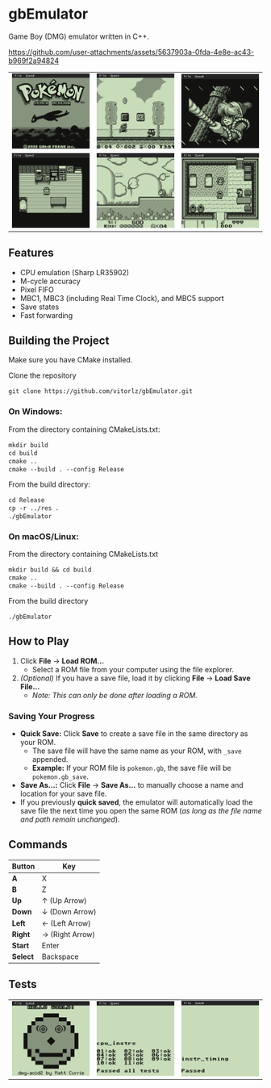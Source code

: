 # gbEmulator
Game Boy (DMG) emulator written in C++.

https://github.com/user-attachments/assets/5637903a-0fda-4e8e-ac43-b969f2a94824

<table>
  <tr>
    <td><img src="gbEmulator/res/screenshots/pokemonsilver.png" width="200"></td>
    <td><img src="gbEmulator/res/screenshots/marioland.png" width="200"></td>
    <td><img src="gbEmulator/res/screenshots/zelda.png" width="200"></td>
  </tr>
  <tr>
    <td><img src="gbEmulator/res/screenshots/pokemonsilver2.png" width="200"></td>
    <td><img src="gbEmulator/res/screenshots/kirby.png" width="200"></td>
    <td><img src="gbEmulator/res/screenshots/zelda2.png" width="200"></td>
  </tr>
</table>

## Features
<ul>
  <li> CPU emulation (Sharp LR35902)</li>
  <li> M-cycle accuracy </li>
  <li> Pixel FIFO </li>
  <li> MBC1, MBC3 (including Real Time Clock), and MBC5 support</li>
  <li> Save states </li>
  <li> Fast forwarding </li>
</ul>

## Building the Project

Make sure you have CMake installed.

Clone the repository
```
git clone https://github.com/vitorlz/gbEmulator.git
```
### On Windows:
From the directory containing CMakeLists.txt:
```
mkdir build
cd build
cmake ..
cmake --build . --config Release
```
From the build directory:
```
cd Release
cp -r ../res .
./gbEmulator
```
### On macOS/Linux:
From the directory containing CMakeLists.txt
```
mkdir build && cd build
cmake ..
cmake --build . --config Release
```
From the build directory
```
./gbEmulator
```
## How to Play

1. Click **File** → **Load ROM...**  
   - Select a ROM file from your computer using the file explorer.  
2. *(Optional)* If you have a save file, load it by clicking **File** → **Load Save File...**  
   - *Note: This can only be done after loading a ROM.*  

### Saving Your Progress  

- **Quick Save:** Click **Save** to create a save file in the same directory as your ROM.  
  - The save file will have the same name as your ROM, with `_save` appended.  
  - **Example:** If your ROM file is `pokemon.gb`, the save file will be `pokemon.gb_save`.  
- **Save As...:** Click **File** → **Save As...** to manually choose a name and location for your save file.  
- If you previously **quick saved**, the emulator will automatically load the save file the next time you open the same ROM (*as long as the file name and path remain unchanged*).  

## Commands
| Button  | Key       |
|---------|----------|
| **A**   | X        |
| **B**   | Z        |
| **Up**  | ↑ (Up Arrow) |
| **Down**| ↓ (Down Arrow) |
| **Left**| ← (Left Arrow) |
| **Right**| → (Right Arrow) |
| **Start**| Enter   |
| **Select**| Backspace |

## Tests

<table>
  <tr>
    <td><img src="gbEmulator/res/screenshots/dmg-acid2.png" width="200"></td>
    <td><img src="gbEmulator/res/screenshots/blargg-cpu.png" width="200"></td>
    <td><img src="gbEmulator/res/screenshots/blargg-instr-timing.png" width="200"></td>
  </tr>
</table>


